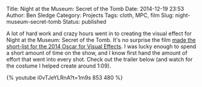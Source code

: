 Title: Night at the Museum: Secret of the Tomb
Date: 2014-12-19 23:53
Author: Ben Sledge
Category: Projects
Tags: cloth, MPC, film
Slug: night-museum-secret-tomb
Status: published

A lot of hard work and crazy hours went in to creating the visual effect
for Night at the Museum: Secret of the Tomb. It's no surprise the film
[made the short-list for the 2014 Oscar for Visual
Effects](http://www.oscars.org/news/10-contenders-remain-vfx-oscarr-race-0).
I was lucky enough to spend a short amount of time on the show, and I
know first hand the amount of effort that went into every shot. Check
out the trailer below (and watch for the costume I helped create around
1:09).

{% youtube i0vTJeYLRnA?t=1m9s 853 480 %}
